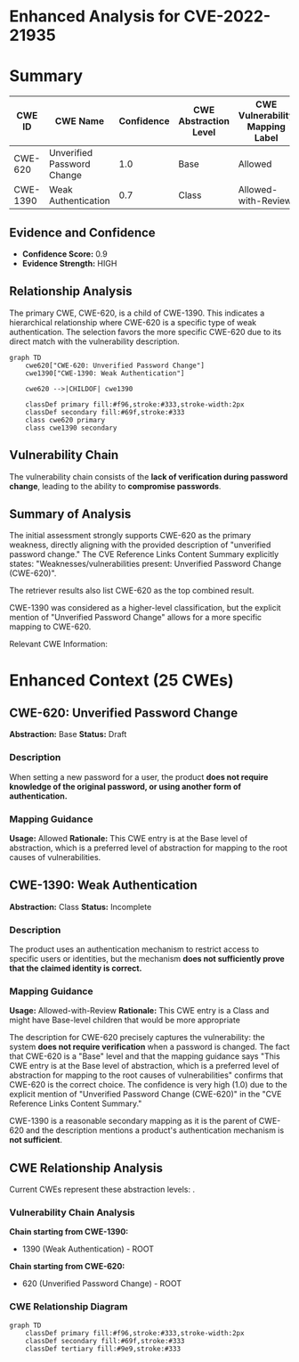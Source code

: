 # Enhanced Analysis for CVE-2022-21935

# Summary
| CWE ID | CWE Name | Confidence | CWE Abstraction Level | CWE Vulnerability Mapping Label | CWE-Vulnerability Mapping Notes |
|---|---|---|---|---|---|
| CWE-620 | Unverified Password Change | 1.0 | Base | Allowed | Primary CWE |
| CWE-1390 | Weak Authentication | 0.7 | Class | Allowed-with-Review | Secondary Candidate |

## Evidence and Confidence

*   **Confidence Score:** 0.9
*   **Evidence Strength:** HIGH

## Relationship Analysis
The primary CWE, CWE-620, is a child of CWE-1390. This indicates a hierarchical relationship where CWE-620 is a specific type of weak authentication. The selection favors the more specific CWE-620 due to its direct match with the vulnerability description.

```mermaid
graph TD
    cwe620["CWE-620: Unverified Password Change"]
    cwe1390["CWE-1390: Weak Authentication"]
    
    cwe620 -->|CHILDOF| cwe1390
    
    classDef primary fill:#f96,stroke:#333,stroke-width:2px
    classDef secondary fill:#69f,stroke:#333
    class cwe620 primary
    class cwe1390 secondary
```

## Vulnerability Chain
The vulnerability chain consists of the **lack of verification during password change**, leading to the ability to **compromise passwords**.

## Summary of Analysis
The initial assessment strongly supports CWE-620 as the primary weakness, directly aligning with the provided description of "unverified password change." The CVE Reference Links Content Summary explicitly states: "Weaknesses/vulnerabilities present: Unverified Password Change (CWE-620)".

The retriever results also list CWE-620 as the top combined result.

CWE-1390 was considered as a higher-level classification, but the explicit mention of "Unverified Password Change" allows for a more specific mapping to CWE-620.

Relevant CWE Information:

# Enhanced Context (25 CWEs)

## CWE-620: Unverified Password Change
**Abstraction:** Base
**Status:** Draft

### Description
When setting a new password for a user, the product **does not require knowledge of the original password, or using another form of authentication.**

### Mapping Guidance
**Usage:** Allowed
**Rationale:** This CWE entry is at the Base level of abstraction, which is a preferred level of abstraction for mapping to the root causes of vulnerabilities.

## CWE-1390: Weak Authentication
**Abstraction:** Class
**Status:** Incomplete

### Description
The product uses an authentication mechanism to restrict access to specific users or identities, but the mechanism **does not sufficiently prove that the claimed identity is correct.**

### Mapping Guidance
**Usage:** Allowed-with-Review
**Rationale:** This CWE entry is a Class and might have Base-level children that would be more appropriate

The description for CWE-620 precisely captures the vulnerability: the system **does not require verification** when a password is changed. The fact that CWE-620 is a "Base" level and that the mapping guidance says "This CWE entry is at the Base level of abstraction, which is a preferred level of abstraction for mapping to the root causes of vulnerabilities" confirms that CWE-620 is the correct choice. The confidence is very high (1.0) due to the explicit mention of "Unverified Password Change (CWE-620)" in the "CVE Reference Links Content Summary."

CWE-1390 is a reasonable secondary mapping as it is the parent of CWE-620 and the description mentions a product's authentication mechanism is **not sufficient**.


## CWE Relationship Analysis

Current CWEs represent these abstraction levels: .


### Vulnerability Chain Analysis

**Chain starting from CWE-1390:**
- 1390 (Weak Authentication) - ROOT


**Chain starting from CWE-620:**
- 620 (Unverified Password Change) - ROOT



### CWE Relationship Diagram

```mermaid
graph TD
    classDef primary fill:#f96,stroke:#333,stroke-width:2px
    classDef secondary fill:#69f,stroke:#333
    classDef tertiary fill:#9e9,stroke:#333
```